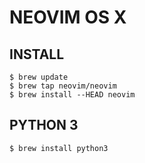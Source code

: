 # NEOVIM OS X

## INSTALL
```
$ brew update
$ brew tap neovim/neovim
$ brew install --HEAD neovim
```

## PYTHON 3
`$ brew install python3`
